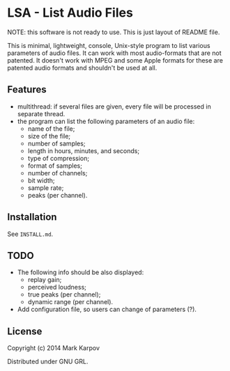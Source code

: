 # LSA - List Audio Files

NOTE: this software is not ready to use. This is just layout of README file.

This is minimal, lightweight, console, Unix-style program to list various
parameters of audio files. It can work with most audio-formats that are not
patented. It doesn't work with MPEG and some Apple formats for these are
patented audio formats and shouldn't be used at all.

## Features

* multithread: if several files are given, every file will be processed in
  separate thread.
* the program can list the following parameters of an audio file:
  * name of the file;
  * size of the file;
  * number of samples;
  * length in hours, minutes, and seconds;
  * type of compression;
  * format of samples;
  * number of channels;
  * bit width;
  * sample rate;
  * peaks (per channel).

## Installation

See `INSTALL.md`.

## TODO

* The following info should be also displayed:
  * replay gain;
  * perceived loudness;
  * true peaks (per channel);
  * dynamic range (per channel).
* Add configuration file, so users can change of parameters (?).

## License

Copyright (c) 2014 Mark Karpov

Distributed under GNU GRL.

